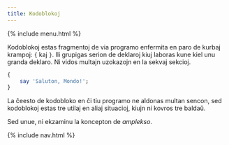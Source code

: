 ```yaml
---
title: Kodoblokoj
---
```


{% include menu.html %}

Kodoblokoj estas fragmentoj de via programo enfermita en paro de kurbaj krampoj: `{` kaj `}`. Ili grupigas serion de deklaroj kiuj laboras kune kiel unu granda deklaro. Ni vidos multajn uzokazojn en la sekvaj sekcioj.

```raku
{
    say 'Saluton, Mondo!';
}
```

La ĉeesto de kodobloko en ĉi tiu programo ne aldonas multan sencon, sed kodoblokoj estas tre utilaj en aliaj situacioj, kiujn ni kovros tre baldaŭ.

Sed unue, ni ekzaminu la koncepton de _amplekso_.

{% include nav.html %}